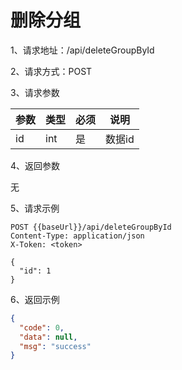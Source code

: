 # 删除分组

1、请求地址：/api/deleteGroupById

2、请求方式：POST

3、请求参数

| 参数  | 类型   | 必须 | 说明 |
| -| - | - | - |
|id | int | 是 | 数据id

4、返回参数

无

5、请求示例

```
POST {{baseUrl}}/api/deleteGroupById
Content-Type: application/json
X-Token: <token>

{
  "id": 1
}
```

6、返回示例

```json
{
  "code": 0,
  "data": null,
  "msg": "success"
}
```

